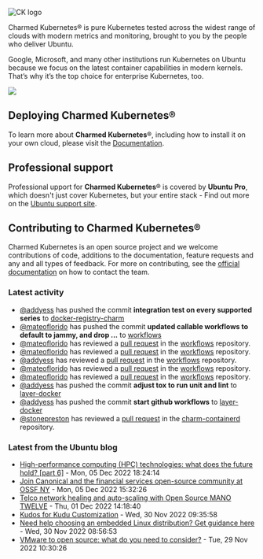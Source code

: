 ![CK logo](https://assets.ubuntu.com/v1/451d4cf4-Charmed+Kubernetes_RGB_onWhite_2022.svg)

Charmed Kubernetes® is pure Kubernetes tested across the widest range of clouds with modern metrics and monitoring, brought to you by the people who deliver Ubuntu.

Google, Microsoft, and many other institutions run Kubernetes on Ubuntu because we focus on the latest container capabilities in modern kernels. That’s why it’s the top choice for enterprise Kubernetes, too.

![](https://assets.ubuntu.com/v1/843c77b6-juju-at-a-glace.svg)

## Deploying Charmed Kubernetes®

To learn more about **Charmed Kubernetes**®, including how to install it on your own cloud, please visit the [Documentation][docs].

## Professional support

Professional upport for **Charmed Kubernetes**® is covered by **Ubuntu Pro**, which doesn't just cover Kubernetes, but your entire stack - Find out more on the [Ubuntu support site](https://ubuntu.com/support).

## Contributing to Charmed Kubernetes®

Charmed Kubernetes is an open source project and we welcome contributions of code, additions to the documentation, feature requests and any and all types of feedback. For more on contributing, see the [official documentation][get-in-touch] on how to contact the team.

<!-- LINKS -->
[docs]: https://ubuntu.com/kubernetes/docs
[get-in-touch]: https://ubuntu.com/kubernetes/docs/get-in-touch

### Latest activity

<!-- activity starts -->
 - [@addyess](https://github.com/addyess) has pushed the commit **integration test on every supported series** to [docker-registry-charm](https://github.com/charmed-kubernetes/docker-registry-charm)
 - [@mateoflorido](https://github.com/mateoflorido) has pushed the commit **updated callable workflows to default to jammy, and drop ...** to [workflows](https://github.com/charmed-kubernetes/workflows)
 - [@mateoflorido](https://github.com/mateoflorido) has reviewed a [pull request](https://github.com/charmed-kubernetes/workflows/pull/7) in the [workflows](https://github.com/charmed-kubernetes/workflows) repository.
 - [@mateoflorido](https://github.com/mateoflorido) has reviewed a [pull request](https://github.com/charmed-kubernetes/workflows/pull/7) in the [workflows](https://github.com/charmed-kubernetes/workflows) repository.
 - [@addyess](https://github.com/addyess) has reviewed a [pull request](https://github.com/charmed-kubernetes/workflows/pull/7) in the [workflows](https://github.com/charmed-kubernetes/workflows) repository.
 - [@mateoflorido](https://github.com/mateoflorido) has reviewed a [pull request](https://github.com/charmed-kubernetes/workflows/pull/7) in the [workflows](https://github.com/charmed-kubernetes/workflows) repository.
 - [@mateoflorido](https://github.com/mateoflorido) has reviewed a [pull request](https://github.com/charmed-kubernetes/workflows/pull/7) in the [workflows](https://github.com/charmed-kubernetes/workflows) repository.
 - [@addyess](https://github.com/addyess) has pushed the commit **adjust tox to run unit and lint** to [layer-docker](https://github.com/charmed-kubernetes/layer-docker)
 - [@addyess](https://github.com/addyess) has pushed the commit **start github workflows** to [layer-docker](https://github.com/charmed-kubernetes/layer-docker)
 - [@stonepreston](https://github.com/stonepreston) has reviewed a [pull request](https://github.com/charmed-kubernetes/charm-containerd/pull/87) in the [charm-containerd](https://github.com/charmed-kubernetes/charm-containerd) repository.
<!-- activity ends -->

<!-- roadmap starts -->

<!-- roadmap ends -->

### Latest from the Ubuntu blog

<!-- blog starts -->
* [High-performance computing (HPC) technologies: what does the future hold? [part 6]](https://ubuntu.com//blog/high-performance-computing-hpc-technologies-what-does-the-future-hold-part-6) - Mon, 05 Dec 2022 18:24:14 
* [Join Canonical and the financial services open-source community at OSSF NY](https://ubuntu.com//blog/join-canonical-and-the-financial-services-open-source-community-at-ossf-ny) - Mon, 05 Dec 2022 15:32:26 
* [Telco network healing and auto-scaling with Open Source MANO TWELVE](https://ubuntu.com//blog/telco-network-healing-and-auto-scaling-with-open-source-mano-twelve) - Thu, 01 Dec 2022 14:18:40 
* [Kudos for Kudu Customization](https://ubuntu.com//blog/kudos-for-kudu-customization) - Wed, 30 Nov 2022 09:35:58 
* [Need help choosing an embedded Linux distribution? Get guidance here](https://ubuntu.com//blog/embedded-linux-distribution) - Wed, 30 Nov 2022 08:56:53 
* [VMware to open source: what do you need to consider?](https://ubuntu.com//blog/vmware-to-open-source-what-do-you-need-to-consider) - Tue, 29 Nov 2022 10:30:26 
<!-- blog ends -->

